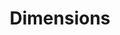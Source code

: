 ---
layout: song
id: 35
title: Dimensions
artist: Kraedt
genre: Complextro
image: Dimensions.jpg
buy-able: true
downloadable: true
yt-id: LnWrQoymtk0
itunes: https://itunes.apple.com/us/album/dimensions-single/id1294048420
beatport:
gplay: https://play.google.com/store/music/album/Kraedt_Dimensions?id=B5gftmllonzmpdsrk7jybvu2mpq
amazon: https://www.amazon.com/Dimensions-Kraedt/dp/B0768Q13GQ/ref=sr_1_1?s=dmusic&ie=UTF8&qid=1507958475&sr=1-1-mp3-albums-bar-strip-0&keywords=Kraedt
spotify: https://open.spotify.com/track/3cyMmq1fIUNwlEN8Bhn0CA
license: 1
---